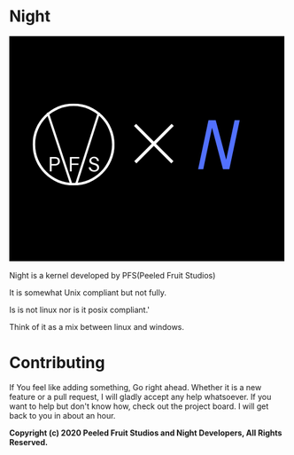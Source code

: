 # Night

![A Logo](NightLogo.png)

Night is a kernel developed by PFS(Peeled Fruit Studios)

It is somewhat Unix compliant but not fully.

Is is not linux nor is it posix compliant.'

Think of it as a mix between linux and windows.

# Contributing

If You feel like adding something, Go right ahead. Whether it is a new feature or a pull request, I will gladly accept any help whatsoever.
If you want to help but don't know how, check out the project board. I will get back to you in about an hour.

**Copyright (c) 2020 Peeled Fruit Studios and Night Developers, All Rights Reserved.**
